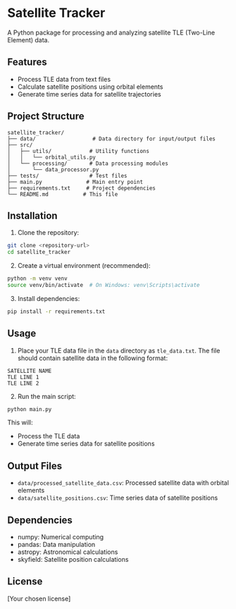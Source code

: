 # Satellite Tracker

A Python package for processing and analyzing satellite TLE (Two-Line Element) data.

## Features

- Process TLE data from text files
- Calculate satellite positions using orbital elements
- Generate time series data for satellite trajectories

## Project Structure

```
satellite_tracker/
├── data/                  # Data directory for input/output files
├── src/
│   ├── utils/            # Utility functions
│   │   └── orbital_utils.py
│   └── processing/       # Data processing modules
│       └── data_processor.py
├── tests/                # Test files
├── main.py              # Main entry point
├── requirements.txt     # Project dependencies
└── README.md           # This file
```

## Installation

1. Clone the repository:
```bash
git clone <repository-url>
cd satellite_tracker
```

2. Create a virtual environment (recommended):
```bash
python -m venv venv
source venv/bin/activate  # On Windows: venv\Scripts\activate
```

3. Install dependencies:
```bash
pip install -r requirements.txt
```

## Usage

1. Place your TLE data file in the `data` directory as `tle_data.txt`. The file should contain satellite data in the following format:
```
SATELLITE NAME
TLE LINE 1
TLE LINE 2
```

2. Run the main script:
```bash
python main.py
```

This will:
- Process the TLE data
- Generate time series data for satellite positions

## Output Files

- `data/processed_satellite_data.csv`: Processed satellite data with orbital elements
- `data/satellite_positions.csv`: Time series data of satellite positions

## Dependencies

- numpy: Numerical computing
- pandas: Data manipulation
- astropy: Astronomical calculations
- skyfield: Satellite position calculations

## License

[Your chosen license] 